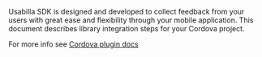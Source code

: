 Usabilla SDK is designed and developed to collect feedback from your users with great ease and flexibility through your mobile application.
This document describes library integration steps for your Cordova project.

For more info see [Cordova plugin docs](https://github.com/usabilla/usabilla-u4a-cordova)
